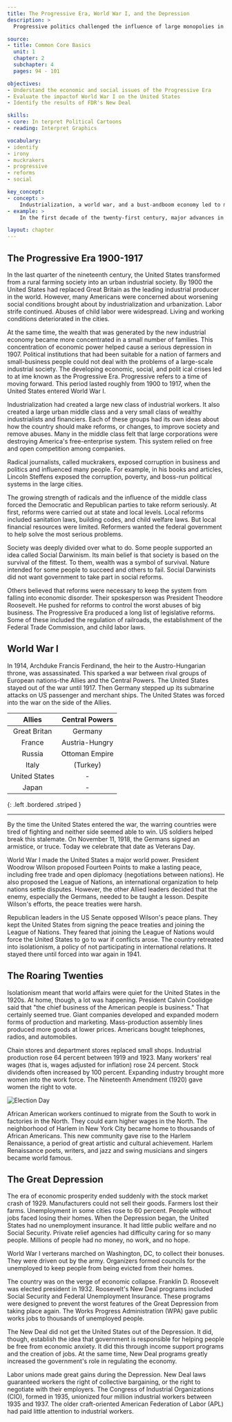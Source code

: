 ```yaml
---
title: The Progressive Era, World War I, and the Depression
description: >
  Progressive politics challenged the influence of large monopolies in the late 1800s and early 1900s. The United States became a major world power after it joined the Allies in World War I and helped them to victory. The Great Depression in the 1930s began with the stock market crash of 1929. Many workers lost their jobs. As a result, people lost their homes, farms, and other property.

source:
- title: Common Core Basics
  unit: 1
  chapter: 2
  subchapter: 4
  pages: 94 - 101

objectives:
- Understand the economic and social issues of the Progressive Era
- Evaluate the impactof World War I on the United States
- Identify the results of FDR's New Deal

skills:
- core: In terpret Political Cartoons
- reading: Interpret Graphics

vocabulary:
- identify
- irony
- muckrakers
- progressive
- reforms
- social

key_concept:
- concept: >
    Industrialization, a world war, and a bust-andboom economy led to major social and economic changes in the first half of the twentieth century.
- example: >
    In the first decade of the twenty-first century, major advances in technology changed the work place. The United States was involved in fore ign wars, and a real estate boom fueled social and economic changes. In the first four decades of the twentieth century, the notion dealt with similar issues.

layout: chapter
---
```

## The Progressive Era 1900-1917

In the last quarter of the nineteenth century, the United States transformed from a rural farming society into an urban industrial society. By 1900 the United States had replaced Great Britain as the leading industrial producer in the world. However, many Americans were concerned about worsening social conditions brought about by industrialization and urbanization. Labor strife continued. Abuses of child labor were widespread. Living and working conditions deteriorated in the cities.

At the same time, the wealth that was generated by the new industrial economy became more concentrated in a small number of families. This concentration of economic power helped cause a serious depression in 1907. Political institutions that had been suitable for a nation of farmers and small-business people could not deal with the problems of a large-scale industrial society. The developing economic, social, and polit ical crises led to at ime known as the Progressive Era. Progressive refers to a time of moving forward. This period lasted roughly from 1900 to 1917, when the United States entered World War I.

Industrialization had created a large new class of industrial workers. It also created a large urban middle class and a very small class of wealthy industrialists and financiers. Each of these groups had its own ideas about how the country should make reforms, or changes, to improve society and remove abuses. Many in the middle class felt that large corporations were destroying America's free-enterprise system. This system relied on free and open competition among companies.

Radical journalists, called muckrakers, exposed corruption in  business and politics and influenced many people. For example, in his books and articles, Lincoln Steffens exposed the corruption, poverty, and boss-run political systems in the large cities.

The growing strength of radicals and the influence of the middle class forced the Democratic and Republican parties to take reform seriously. At first, reforms were carried out at state and local levels. Local reforms included sanitation laws, building codes, and child welfare laws. But local financial resources were limited. Reformers wanted the federal government to help solve the most serious problems.

Society was deeply divided over what to do. Some people supported an idea called Social Darwinism. Its main belief is that society is based on the survival of the fittest. To them, wealth was a symbol of survival. Nature intended for some people to succeed and others to fail. Social Darwinists did not want government to take part in social reforms.

Others believed that reforms were necessary to keep the system from falling into economic disorder. Their spokesperson was President Theodore Roosevelt. He pushed for reforms to control the worst abuses of big business. The Progressive Era produced a long list of legislative reforms. Some of these included the regulation of railroads, the establishment of the Federal Trade Commission, and child labor laws.

## World War I

In 1914, Archduke Francis Ferdinand, the heir to the Austro-Hungarian throne, was assassinated. This sparked a war between rival groups of European nations-the Allies and the Central Powers. The United States stayed out of the war until 1917. Then Germany stepped up its submarine attacks on US passenger and merchant ships. The United States was forced into the war on the side of the Allies.

| Allies | Central Powers |
|:-:|:-:|
| Great Britan | Germany |
| France | Austria-Hungry |
| Russia | Ottoman Empire |
| Italy | (Turkey) |
| United States | - |
| Japan | - |
{: .left .bordered .striped }

---

By the time the United States entered the war, the warring countries were tired of fighting and neither side seemed able to win. US soldiers helped break this stalemate. On November 11, 1918, the Germans signed an armistice, or truce. Today we celebrate that date as Veterans Day.

World War I made the United States a major world power. President Woodrow Wilson proposed Fourteen Points to make a lasting peace, including free trade and open diplomacy (negotiations between nations). He also proposed the League of Nations, an international organization to help nations settle disputes. However, the other Allied leaders decided that the enemy, especially the Germans, needed to be taught a lesson. Despite Wilson's efforts, the peace treaties were harsh.

Republican leaders in the US Senate opposed Wilson's peace plans. They kept the United States from signing the peace treaties and joining the League of Nations. They feared that joining the League of Nations would force the United States to go to war if conflicts arose. The country retreated into isolationism, a policy of not participating in international relations. It stayed there until forced into war again in 1941.

## The Roaring Twenties

Isolationism meant that world affairs were quiet for the United States in the 1920s. At home, though, a lot was happening. President Calvin Coolidge said that "the chief business of the American people is business." That certainly seemed true. Giant companies developed and expanded modern forms of production and marketing. Mass-production assembly lines produced more goods at lower prices. Americans bought telephones, radios, and automobiles.

Chain stores and department stores replaced small shops. Industrial production rose 64 percent between 1919 and 1923. Many workers' real wages (that is, wages adjusted for inflation) rose 24 percent. Stock dividends often increased by 100 percent. Expanding industry brought more women into the work force. The Nineteenth Amendment (1920) gave women the right to vote.

![Election Day]()

African American workers continued to migrate from the South to work in factories in the North. They could earn higher wages in the North. The neighborhood of Harlem in New York City became home to thousands of African Americans. This new community gave rise to the Harlem Renaissance, a period of great artistic and cultural achievement. Harlem Renaissance poets, writers, and jazz and swing musicians and singers became world famous.

## The Great Depression

The era of economic prosperity ended suddenly with the stock market crash of 1929. Manufacturers could not sell their goods. Farmers lost their farms. Unemployment in some cities rose to 60 percent. People without jobs faced losing their homes. When the Depression began, the United States had no unemployment insurance. It had little public welfare and no Social Security. Private relief agencies had difficulty caring for so many people. Millions of people had no money, no work, and no hope.

World War I verterans marched on Washington, DC, to collect their bonuses. They were driven out by the army. Organizers formed councils for the unemployed to keep people from being evicted from their homes.

The country was on the verge of economic collapse. Franklin D. Roosevelt was elected president in 1932. Roosevelt's New Deal programs included Social Security and Federal Unemployment Insurance. These programs were designed to prevent the worst features of the Great Depression from taking place again. The Works Progress Administration (WPA) gave public works jobs to thousands of unemployed people.

The New Deal did not get the United States out of the Depression. It did, though, establish the idea that government is responsible for helping people be free from economic anxiety. It did this through income support programs and the creation of jobs. At the same time, New Deal programs greatly increased the government's role in regulating the economy.

Labor unions made great gains during the Depression. New Deal laws guaranteed workers the right of collective bargaining, or the right to negotiate with their employers. The Congress of Industrial Organizations (CIO), formed in 1935, unionized four million industrial workers between 1935 and 1937. The older craft-oriented American Federation of Labor (APL) had paid little attention to industrial workers.